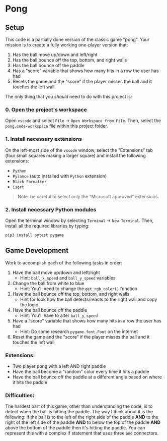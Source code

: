 # Pong

## Setup

This code is a partially done version of the classic game "pong". Your mission
is to create a fully working one-player version that:

1. Has the ball move up/down and left/right
2. Has the ball bounce off the top, bottom, and right walls
3. Has the ball bounce off the paddle
4. Has a "score" variable that shows how many hits in a row the user has had
5. Resets the game and the "score" if the player misses the ball and it touches
   the left wall

The only thing that you _should_ need to do with this project is:

### 0. Open the project's workspace

Open `vscode` and select `File` -> `Open Workspace from File`. Then, select the
`pong.code-workspace` file within this project folder.

### 1. Install necessary extensions

On the left-most side of the `vscode` window, select the "Extensions" tab (four
small squares making a larger square) and install the following extensions:

- `Python`
- `Pylance` (auto installed with `Python` extension)
- `Black Formatter`
- `isort`

> Note: be careful to select only the "Microsoft approved" extensions.

### 2. Install necessary Python modules

Open the terminal window by selecting `Terminal` -> `New Terminal`. Then,
install all the required libraries by typing:

```
pip3 install pytest pygame
```

## Game Development

Work to accomplish each of the following tasks in order:

1. Have the ball move up/down and left/right
    - Hint: `ball_x_speed` and `ball_y_speed` variables
2. Change the ball from white to blue
    - Hint: You'll need to change the `get_rgb_color()` function
2. Have the ball bounce off the top, bottom, and right walls
    - Hint for look how the ball detects/reacts to the right wall and copy the logic
3. Have the ball bounce off the paddle
    - Hint: You'll have to alter `ball_y_speed`
4. Have a "score" variable that shows how many hits in a row the user has had
    - Hint: Do some research `pygame.font.Font` on the internet
5. Reset the game and the "score" if the player misses the ball and it touches
   the left wall

### Extensions:

- Two player pong with a left AND right paddle
- Have the ball become a "random" color every time it hits a paddle
- Have the ball bounce off the paddle at a different angle based on where it hits the paddle

### Difficulties:

The hardest part of this game, other than understanding the code, is to detect
when the ball is hitting the paddle. The way I think about it is the following:
if the ball is to the left of the right side of the paddle **AND** to the right
of the left side of the paddle **AND** to below the top of the paddle **AND**
above the bottom of the paddle then it's hitting the paddle. You can represent
this with a complex if statement that uses three `and` connectors.

